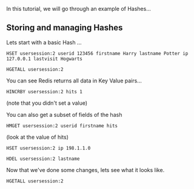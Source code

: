 In this tutorial, we will go through an example of Hashes...


## Storing and managing Hashes
Lets start with a basic Hash ...

```redis Set some session data into a hash
HSET usersession:2 userid 123456 firstname Harry lastname Potter ip 127.0.0.1 lastvisit Hogwarts
```

```redis Now lets get all the fields
HGETALL usersession:2
```

You can see Redis returns all data in Key Value pairs...

```redis Increment hits by 1 
HINCRBY usersession:2 hits 1
```
(note that you didn't set a value)

You can also get a subset of fields of the hash

```redis Get userid, firstname and hits 
HMGET usersession:2 userid firstname hits
```

(look at the value of hits)

```redis Set a new ip of 198.1.1.0
HSET usersession:2 ip 198.1.1.0
```

```redis Delete the lastname
HDEL usersession:2 lastname
```

Now that we've done some changes, lets see what it looks like.

```redis Let's see the results
HGETALL usersession:2
```
